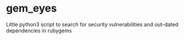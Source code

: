 # gem_eyes
Little python3 script to search for security vulnerabilities and out-dated dependencies in rubygems
